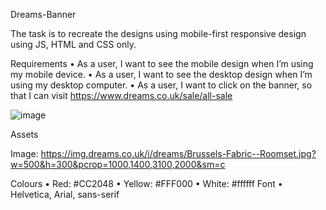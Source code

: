 Dreams-Banner

The task is to recreate the designs using mobile-first responsive design using JS, HTML and CSS only.

Requirements
• As a user, I want to see the mobile design when I’m using my mobile device.
• As a user, I want to see the desktop design when I’m using my desktop computer.
• As a user, I want to click on the banner, so that I can visit https://www.dreams.co.uk/sale/all-sale

![image](https://user-images.githubusercontent.com/78758465/156038575-fa9ef07a-6433-429d-90ba-1006b7321923.png)

Assets

Image:
https://img.dreams.co.uk/i/dreams/Brussels-Fabric--Roomset.jpg?w=500&h=300&pcrop=1000,1400,3100,2000&sm=c

Colours
• Red: #CC2048
• Yellow: #FFF000
• White: #ffffff
Font
• Helvetica, Arial, sans-serif
